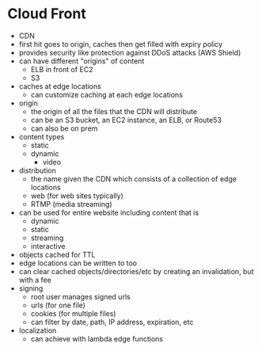 # Cloud Front

- CDN
- first hit goes to origin, caches then get filled with expiry policy
- provides security like protection against DDoS attacks (AWS Shield)
- can have different "origins" of content
  - ELB in front of EC2
  - S3
- caches at edge locations
  - can customize caching at each edge locations
- origin
  - the origin of all the files that the CDN will distribute
  - can be an S3 bucket, an EC2 instance, an ELB, or Route53
  - can also be on prem
- content types
  - static
  - dynamic
    - video
- distribution
  - the name given the CDN which consists of a collection of edge locations
  - web (for web sites typically)
  - RTMP (media streaming)
- can be used for entire website including content that is
  - dynamic
  - static
  - streaming
  - interactive
- objects cached for TTL
- edge locations can be written to too
- can clear cached objects/directories/etc by creating an invalidation, but with a fee
- signing
  - root user manages signed urls
  - urls (for one file)
  - cookies (for multiple files)
  - can filter by date, path, IP address, expiration, etc
- localization
  - can achieve with lambda edge functions